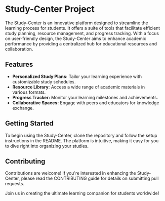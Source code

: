 # Study-Center Project

The Study-Center is an innovative platform designed to streamline the learning process for students. It offers a suite of tools that facilitate efficient study planning, resource management, and progress tracking. With a focus on user-friendly design, the Study-Center aims to enhance academic performance by providing a centralized hub for educational resources and collaboration.

## Features

- **Personalized Study Plans:** Tailor your learning experience with customizable study schedules.
- **Resource Library:** Access a wide range of academic materials in various formats.
- **Progress Tracker:** Monitor your learning milestones and achievements.
- **Collaborative Spaces:** Engage with peers and educators for knowledge exchange.

## Getting Started

To begin using the Study-Center, clone the repository and follow the setup instructions in the README. The platform is intuitive, making it easy for you to dive right into organizing your studies.

## Contributing

Contributions are welcome! If you're interested in enhancing the Study-Center, please read the CONTRIBUTING guide for details on submitting pull requests.

Join us in creating the ultimate learning companion for students worldwide!
